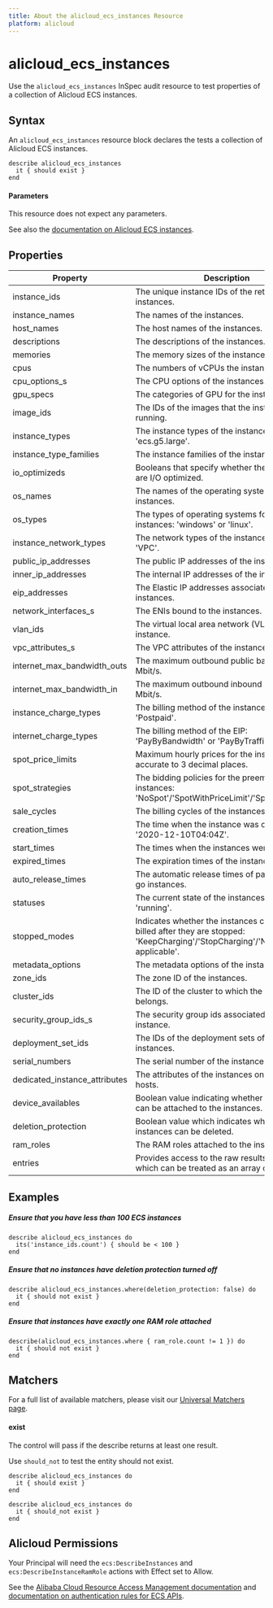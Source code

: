 ```yaml
---
title: About the alicloud_ecs_instances Resource
platform: alicloud
---
```


# alicloud\_ecs\_instances

Use the `alicloud_ecs_instances` InSpec audit resource to test properties of a collection of Alicloud ECS instances.

## Syntax

An `alicloud_ecs_instances` resource block declares the tests a collection of Alicloud ECS instances.

    describe alicloud_ecs_instances
      it { should exist }
    end

#### Parameters

This resource does not expect any parameters.

See also the [documentation on Alicloud ECS instances](https://www.alibabacloud.com/help/doc-detail/25374.htm?spm=a2c63.l28256.b99.60.36277453JrAX8s).

## Properties

|Property                        | Description|
| ---                            | --- |
|instance\_ids                   | The unique instance IDs of the returned ECS instances. |
|instance\_names                 | The names of the instances. |
|host\_names                     | The host names of the instances. |
|descriptions                    | The descriptions of the instances. |
|memories                        | The memory sizes of the instances, in MiB. |
|cpus                            | The numbers of vCPUs the instances have. |
|cpu\_options\_s                 | The CPU options of the instances. |
|gpu\_specs                      | The categories of GPU for the instance types. |
|image\_ids                      | The IDs of the images that the instances are running. |
|instance\_types                 | The instance types of the instances, e.g. 'ecs.g5.large'. |
|instance\_type\_families        | The instance families of the instances. |
|io\_optimizeds                  | Booleans that specify whether the instances are I/O optimized. |
|os\_names                       | The names of the operating systems for the instances. |
|os\_types                       | The types of operating systems for the instances: 'windows' or 'linux'. |
|instance\_network\_types        | The network types of the instances: 'Classic' or 'VPC'. |
|public\_ip\_addresses           | The public IP addresses of the instances. |
|inner\_ip\_addresses            | The internal IP addresses of the instances. |
|eip\_addresses                  | The Elastic IP addresses associated with the instances. |
|network\_interfaces\_s          | The ENIs bound to the instances. |
|vlan\_ids                       | The virtual local area network (VLAN) of the instance. |
|vpc\_attributes\_s              | The VPC attributes of the instance. |
|internet\_max\_bandwidth\_outs  | The maximum outbound public bandwidth, in Mbit/s. |
|internet\_max\_bandwidth\_in    | The maximum outbound inbound bandwidth, in Mbit/s. |
|instance\_charge\_types         | The billing method of the instance: 'Prepaid' or 'Postpaid'. |
|internet\_charge\_types         | The billing method of the EIP: 'PayByBandwidth' or 'PayByTraffic'. |
|spot\_price\_limits             | Maximum hourly prices for the instances, accurate to 3 decimal places. |
|spot\_strategies                | The bidding policies for the preemptible instances: 'NoSpot'/'SpotWithPriceLimit'/'SpotAsPriceGo'. |
|sale\_cycles                    | The billing cycles of the instances, e.g. 'month'. |
|creation\_times                 | The time when the instance was created, e.g. '2020-12-10T04:04Z'. |
|start\_times                    | The times when the instances were started. |
|expired\_times                  | The expiration times of the instances. |
|auto\_release\_times            | The automatic release times of pay-as-you-go instances. |
|statuses                        | The current state of the instances, for example 'running'.|
|stopped\_modes                  | Indicates whether the instances continue to be billed after they are stopped: 'KeepCharging'/'StopCharging'/'Not-applicable'. |
|metadata\_options               | The metadata options of the instances. |
|zone\_ids                       | The zone ID of the instances. |
|cluster\_ids                    | The ID of the cluster to which the instance belongs. |
|security\_group\_ids\_s         | The security group ids associated with the instance. |
|deployment\_set\_ids            | The IDs of the deployment sets of the instances. |
|serial\_numbers                 | The serial number of the instances. |
|dedicated\_instance\_attributes | The attributes of the instances on dedicated hosts. |
|device\_availables              | Boolean value indicating whether data disks can be attached to the instances. |
|deletion\_protection            | Boolean value which indicates whether instances can be deleted. |
|ram\_roles                      | The RAM roles attached to the instances. |
|entries                         | Provides access to the raw results of the query, which can be treated as an array of hashes. |

## Examples

##### Ensure that you have less than 100 ECS instances

    describe alicloud_ecs_instances do
      its('instance_ids.count') { should be < 100 }
    end

##### Ensure that no instances have deletion protection turned off

    describe alicloud_ecs_instances.where(deletion_protection: false) do
      it { should not exist }
    end

##### Ensure that instances have exactly one RAM role attached

    describe(alicloud_ecs_instances.where { ram_role.count != 1 }) do
      it { should not exist }
    end

## Matchers

For a full list of available matchers, please visit our [Universal Matchers page](https://www.inspec.io/docs/reference/matchers/).

#### exist

The control will pass if the describe returns at least one result.

Use `should_not` to test the entity should not exist.

    describe alicloud_ecs_instances do
      it { should exist }
    end

    describe alicloud_ecs_instances do
      it { should_not exist }
    end

## Alicloud Permissions

Your Principal will need the `ecs:DescribeInstances` and `ecs:DescribeInstanceRamRole` actions with Effect set to Allow.

See the [Alibaba Cloud Resource Access Management documentation](https://www.alibabacloud.com/help/doc-detail/57445.htm?spm=a2c63.p38356.b99.12.51ef1b28W18VZd) and
[documentation on authentication rules for ECS APIs](https://partners-intl.aliyun.com/help/doc-detail/25497.htm?spm=a2c63.p38356.b99.657.7b9f3481VdEA4g).
